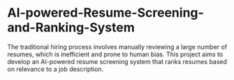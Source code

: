 # AI-powered-Resume-Screening-and-Ranking-System
The traditional hiring process involves manually reviewing a large number of resumes, which is inefficient and prone to human bias. This project aims to develop an AI-powered resume screening system that ranks resumes based on relevance to a job description.
